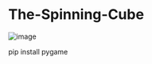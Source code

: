 # The-Spinning-Cube
![image](https://github.com/user-attachments/assets/9de44e96-655e-4dd7-9bd1-3933037e05ec)


pip install pygame
